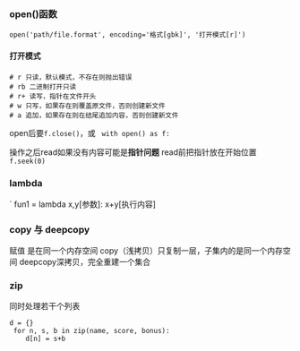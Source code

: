 ### open()函数
`open('path/file.format', encoding='格式[gbk]', '打开模式[r]')`

#### 打开模式
```
# r 只读，默认模式，不存在则抛出错误
# rb 二进制打开只读
# r+ 读写，指针在文件开头
# w 只写，如果存在则覆盖原文件，否则创建新文件
# a 追加，如果存在则在结尾追加内容，否则创建新文件
```

open后要`f.close()`，或 ` with open() as f:`

操作之后read如果没有内容可能是**指针问题** read前把指针放在开始位置 ` f.seek(0) `

### lambda
` fun1 = lambda x,y[参数]: x+y[执行内容]

### copy 与 deepcopy

赋值 是在同一个内存空间
copy（浅拷贝）只复制一层，子集内的是同一个内存空间
deepcopy深拷贝，完全重建一个集合

### zip
同时处理若干个列表

```
d = {}
 for n, s, b in zip(name, score, bonus):
    d[n] = s+b
```